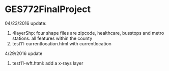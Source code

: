# GES772FinalProject

04/23/2016
update:
1. 4layerShp:  four shape files are zipcode, healthcare, busstops and metro stations. all features within the county
2. test11-currentlocation.html with currentlocation


4/29/2016
update
1. test11-wft.html: add a x-rays layer
